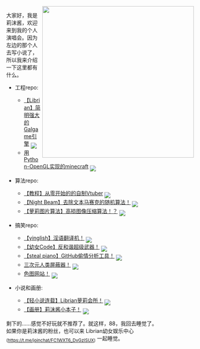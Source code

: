 

<img align='right' src='https://cdn.jsdelivr.net/gh/RimoChan/rimochan-cookbook/外/00.webp' width='407px'>

大家好，我是莉沫酱，欢迎来到我的个人演唱会。因为左边的那个人去写小说了，所以我来介绍一下这里都有什么。

+ 工程repo: 
    - [【Librian】简明强大的Galgame引擎](https://github.com/RimoChan/Librian)
    <a href='https://github.com/RimoChan/Librian'><img align='middle' src='https://unv-shield.librian.net/api/unv_shield?code=1&repo=RimoChan/Librian'></img></a>
    [![]()]()
    - [用Python-OpenGL实现的minecraft](https://github.com/RimoChan/minecraft)
    <a href='https://github.com/RimoChan/minecraft'><img align='middle' src='https://unv-shield.librian.net/api/unv_shield?code=1&repo=RimoChan/minecraft'></img></a>
    [![]()]()

+ 算法repo: 
    - [【教程】从零开始的的自制Vtuber](https://github.com/RimoChan/Vtuber_Tutorial)
    <a href='https://github.com/RimoChan/Vtuber_Tutorial'><img align='middle' src='https://unv-shield.librian.net/api/unv_shield?code=1&repo=RimoChan/Vtuber_Tutorial'></img></a>
    [![]()]()
    - [【Night Beam】去除文本马赛克的随机算法！](https://github.com/RimoChan/Night-Beam)
    <a href='https://github.com/RimoChan/Night-Beam'><img align='middle' src='https://unv-shield.librian.net/api/unv_shield?code=1&repo=RimoChan/Night-Beam'></img></a>
    [![]()]()
    - [【萝莉图片算法】高损图像压缩算法！？](https://github.com/RimoChan/loliimg)
    <a href='https://github.com/RimoChan/loliimg'><img align='middle' src='https://unv-shield.librian.net/api/unv_shield?code=1&repo=RimoChan/loliimg'></img></a>
    [![]()]()

+ 搞笑repo: 
    - [【yinglish】淫语翻译机！](https://github.com/RimoChan/yinglish)
    <a href='https://github.com/RimoChan/yinglish'><img align='middle' src='https://unv-shield.librian.net/api/unv_shield?code=1&repo=RimoChan/yinglish'></img></a>
    [![]()]()
    - [【幼女Code】反和谐超级武器！](https://github.com/RimoChan/unvcode)
    <a href='https://github.com/RimoChan/unvcode'><img align='middle' src='https://unv-shield.librian.net/api/unv_shield?code=1&repo=RimoChan/unvcode'></img></a>
    [![]()]()
    - [【steal piano】GitHub偷情分析工具！](https://github.com/RimoChan/steal_piano)
    <a href='https://github.com/RimoChan/steal_piano'><img align='middle' src='https://unv-shield.librian.net/api/unv_shield?code=1&repo=RimoChan/steal_piano'></img></a>
    [![]()]()
    - [三次元人类屏蔽器！](https://github.com/RimoChan/kill3d)
    <a href='https://github.com/RimoChan/kill3d'><img align='middle' src='https://unv-shield.librian.net/api/unv_shield?code=1&repo=RimoChan/kill3d'></img></a>
    [![]()]()
    - [色图网站！](https://github.com/RimoChan/color_site)
    <a href='https://github.com/RimoChan/color_site'><img align='middle' src='https://unv-shield.librian.net/api/unv_shield?code=1&repo=RimoChan/color_site'></img></a>
    [![]()]()
    
+ 小说和画册:
    - [【轻小说连载】Librian萝莉会所！](https://github.com/RimoChan/librian-can)
    <a href='https://github.com/RimoChan/librian-can'><img align='middle' src='https://unv-shield.librian.net/api/unv_shield?code=1&repo=RimoChan/librian-can'></img></a>
    [![]()]()
    - [【画册】莉沫酱小本子！](https://github.com/RimoChan/rimochan-cookbook)
    <a href='https://github.com/RimoChan/rimochan-cookbook'><img align='middle' src='https://unv-shield.librian.net/api/unv_shield?code=1&repo=RimoChan/rimochan-cookbook'></img></a>
    [![]()]()

剩下的……感觉不好玩就不推荐了。就这样，88，我回去睡觉了。  
如果你是莉沫酱的粉丝，也可以来 Librian幼女娱乐中心<sub>(<https://t.me/joinchat/FC1WXT6_DvGzISUX>)</sub> 一起睡觉。